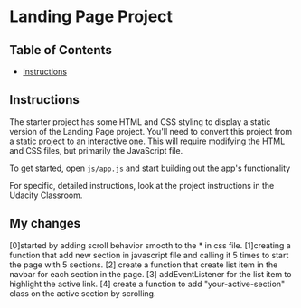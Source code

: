 # Landing Page Project

## Table of Contents

* [Instructions](#instructions)

## Instructions

The starter project has some HTML and CSS styling to display a static version of the Landing Page project. You'll need to convert this project from a static project to an interactive one. This will require modifying the HTML and CSS files, but primarily the JavaScript file.

To get started, open `js/app.js` and start building out the app's functionality

For specific, detailed instructions, look at the project instructions in the Udacity Classroom.


## My changes 
[0]started by adding scroll behavior smooth to the * in css file.
[1]creating a function that add new section in javascript file and calling it 5 times to start the page with 5 sections.
[2] create a function that create list item in the navbar for each section in the page.
[3] addEventListener for the list item to highlight the active link.
[4] create a function to add "your-active-section" class on the active section by scrolling.